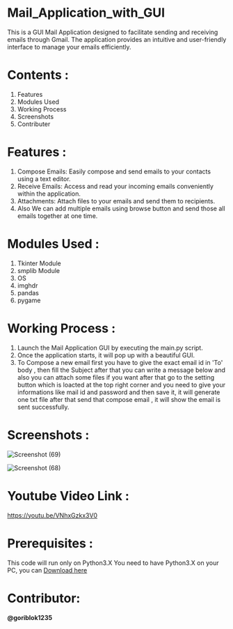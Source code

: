 # Mail_Application_with_GUI
This is a GUI Mail Application designed to facilitate sending and receiving emails through Gmail. The application provides an intuitive and user-friendly interface to manage your emails efficiently.

# Contents :
1. Features
2. Modules Used
3. Working Process
4. Screenshots
5. Contributer

# Features :
1. Compose Emails: Easily compose and send emails to your contacts using a text editor.
2. Receive Emails: Access and read your incoming emails conveniently within the application.
3. Attachments: Attach files to your emails and send them to recipients.
4. Also We can add multiple emails using browse button and send those all emails together at one time.

# Modules Used :  
1. Tkinter Module
2. smplib Module
3. OS
4. imghdr
5. pandas
6. pygame

# Working Process :
1. Launch the Mail Application GUI by executing the main.py script.
2. Once the application starts, it will pop up with a beautiful GUI.
3. To Compose a new email first you have to give the exact email id in 'To' body , then fill the Subject after that you can write a message below and also you can attach some files if you want after that go to the setting  button which is loacted at the top right corner and you need to give your informations like mail id and password and then save it, it will generate one txt file after that send that compose email , it will show the email is sent successfully.

# Screenshots :
![Screenshot (69)](https://github.com/goriblok1235/Mail_Application_with_GUI/assets/89899253/5e31ac13-8548-48ee-869f-708d6d2aeb50)

![Screenshot (68)](https://github.com/goriblok1235/Mail_Application_with_GUI/assets/89899253/f13e4cf4-42bf-4e6a-aae1-c728aa639111)


# Youtube Video Link :
https://youtu.be/VNhxGzkx3V0
# Prerequisites :
This code will run only on Python3.X
You need to have Python3.X on your PC, you can [Download here](https://www.python.org/downloads/)

# Contributor:
#### @goriblok1235

